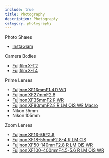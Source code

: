 ```yaml
---
include: true
title: Photography
description: Photography
category: photography
---
```


Photo Shares
- [InstaGram](http://instagram.com/jacob.langley.photos/)

Camera Bodies
- [Fujifilm X-T2](https://fujifilm-x.com/en-us/products/cameras/x-t2/)
- [Fujifilm X-T4](https://fujifilm-x.com/en-us/products/cameras/x-t4/)

Prime Lenses
- [Fujinon XF16mmF1.4 R WR](fujinon-XF16mmF1.4-R-WR.md)
- [Fujinon XF27mmF2.8](photogear/fujinon-XF27mmF2.8.md)
- [Fujinon XF35mmF2 R WR](photogear/fujinon-XF35mmF2-R-WR.md)
- [Fujinon XF80mmF2.8 R LM OIS WR Macro](https://fujifilm-x.com/en-us/products/lenses/xf80mmf28-r-lm-ois-wr-macro/)
- Nikon 55mm
- Nikon 105mm

Zoom Lenses
- [Fujinon XF16-55F2.8](https://fujifilm-x.com/en-us/products/lenses/xf16-55mmf28-r-lm-wr/)
- [Fujinon XF18-55mmF2.8-4 R LM OIS](https://fujifilm-x.com/en-us/products/lenses/xf18-55mmf28-4-r-lm-ois/)
- [Fujinon XF50-140mmF2.8 R LM OIS WR](https://fujifilm-x.com/en-us/products/lenses/xf50-140mmf28-r-lm-ois-wr/)
- [Fujinon XF100-400mmF4.5-5.6 R LM OIS WR](https://fujifilm-x.com/en-us/products/lenses/xf100-400mmf45-56-r-lm-ois-wr/)
